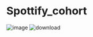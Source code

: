 # Spottify_cohort
![image](https://github.com/sourajyoti593/Spotify_cohort/assets/126117819/a0b669a1-0e0f-4057-9744-83f7f1aca351)
![download](https://github.com/sourajyoti593/Spotify_cohort/assets/126117819/be7e022e-b90d-45f2-87dd-f9faaa43cb27)
